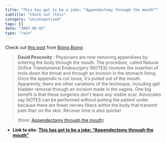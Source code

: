 ```yaml
---
title: "This has got to be a joke: “Appendectomy through the mouth”"
subtitle: "Check out [this"
category: "uncategorized"
tags: []
date: "2007-05-02"
type: "rain"
---
```

Check out [this
post](<http://feeds.feedburner.com/~r/boingboing/iBag/~3/113698776/appendectomy_through.html>)
from [Boing Boing](<http://www.boingboing.net/>):

> **David Pescovitz** : Physicians are now removing appendixes by entering the
> body through the mouth. The procedure, called Natural Orifice Translumenal
> Endosurgery (NOTES) involves the insertion of tools down the throat and
> through an incision in the stomach lining. Once the appendix is cut loose,
> it's pulled out of the mouth. Apparently, there are other variations of the
> technique, including gall bladder removal through an incision made in the
> vagina. One big benefit is that these surgeries don't leave any visible
> scar. Advocates say NOTES can be performed without putting the patient under
> because there are fewer nerves fibers within the body that transmit pain
> than on the skin. Recover time is also quicker
>
> (from: [Appendectomy through the
> mouth](<http://feeds.feedburner.com/~r/boingboing/iBag/~3/113698776/appendectomy_through.html>))


* **Link to site:** **[This has got to be a joke: “Appendectomy through the mouth”](None)**
